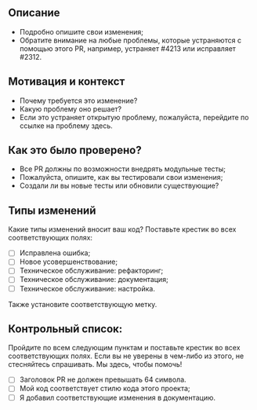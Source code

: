 ## Описание
* Подробно опишите свои изменения;
* Обратите внимание на любые проблемы, которые устраняются с помощью этого PR, например, устраняет #4213 или 
исправляет #2312.

## Мотивация и контекст
* Почему требуется это изменение?
* Какую проблему оно решает?
* Если это устраняет открытую проблему, пожалуйста, перейдите по ссылке на проблему здесь.

## Как это было проверено?
* Все PR должны по возможности внедрять модульные тесты;
* Пожалуйста, опишите, как вы тестировали свои изменения;
* Создали ли вы новые тесты или обновили существующие?

## Типы изменений
Какие типы изменений вносит ваш код? Поставьте крестик во всех соответствующих полях:
* [ ] Исправлена ошибка;
* [ ] Новое усовершенствование;
* [ ] Техническое обслуживание: рефакторинг;
* [ ] Техническое обслуживание: документация;
* [ ] Техническое обслуживание: настройка.

Также установите соответствующую метку.

## Контрольный список:
Пройдите по всем следующим пунктам и поставьте крестик во всех соответствующих полях. Если вы не уверены в чем-либо из 
этого, не стесняйтесь спрашивать. Мы здесь, чтобы помочь!
- [ ] Заголовок PR не должен превышать 64 символа.
- [ ] Мой код соответствует стилю кода этого проекта;
- [ ] Я добавил соответствующие изменения в документацию.